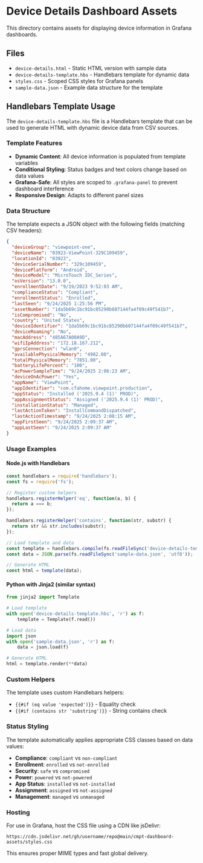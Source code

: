 # Device Details Dashboard Assets

This directory contains assets for displaying device information in Grafana dashboards.

## Files

- `device-details.html` - Static HTML version with sample data
- `device-details-template.hbs` - Handlebars template for dynamic data
- `styles.css` - Scoped CSS styles for Grafana panels
- `sample-data.json` - Example data structure for the template

## Handlebars Template Usage

The `device-details-template.hbs` file is a Handlebars template that can be used to generate HTML with dynamic device data from CSV sources.

### Template Features

- **Dynamic Content**: All device information is populated from template variables
- **Conditional Styling**: Status badges and text colors change based on data values
- **Grafana-Safe**: All styles are scoped to `.grafana-panel` to prevent dashboard interference
- **Responsive Design**: Adapts to different panel sizes

### Data Structure

The template expects a JSON object with the following fields (matching CSV headers):

```json
{
  "deviceGroup": "viewpoint-one",
  "deviceName": "03923-ViewPoint-329C109459",
  "locationId": "03923",
  "deviceSerialNumber": "329c109459",
  "devicePlatform": "Android",
  "deviceModel": "MicroTouch IDC_Series",
  "osVersion": "13.0.0",
  "enrollmentDate": "9/19/2023 9:52:03 AM",
  "complianceStatus": "Compliant",
  "enrollmentStatus": "Enrolled",
  "lastSeen": "9/24/2025 1:25:56 PM",
  "assetNumber": "1da5b69c1bc91bc85290b607144fa4f09c49f541b7",
  "isCompromised": "No",
  "country": "United States",
  "deviceIdentifier": "1da5b69c1bc91bc85290b607144fa4f09c49f541b7",
  "deviceRoaming": "No",
  "macAddress": "485A67A00A9D",
  "wifiIpAddress": "172.18.167.212",
  "gprsConnection": "wlan0",
  "availablePhysicalMemory": "4982.00",
  "totalPhysicalMemory": "7851.00",
  "batteryLifePercent": "100",
  "acPowerSampleTime": "9/24/2025 2:06:23 AM",
  "deviceOnAcPower": "Yes",
  "appName": "ViewPoint",
  "appIdentifier": "com.cfahome.viewpoint.production",
  "appStatus": "Installed ('2025.9.4 (1)' PROD)",
  "appAssignmentStatus": "Assigned ('2025.9.4 (1)' PROD)",
  "installationStatus": "Managed",
  "lastActionTaken": "InstallCommandDispatched",
  "lastActionTimestamp": "9/24/2025 2:08:15 AM",
  "appFirstSeen": "9/24/2025 2:09:37 AM",
  "appLastSeen": "9/24/2025 2:09:37 AM"
}
```

### Usage Examples

#### Node.js with Handlebars
```javascript
const handlebars = require('handlebars');
const fs = require('fs');

// Register custom helpers
handlebars.registerHelper('eq', function(a, b) {
  return a === b;
});

handlebars.registerHelper('contains', function(str, substr) {
  return str && str.includes(substr);
});

// Load template and data
const template = handlebars.compile(fs.readFileSync('device-details-template.hbs', 'utf8'));
const data = JSON.parse(fs.readFileSync('sample-data.json', 'utf8'));

// Generate HTML
const html = template(data);
```

#### Python with Jinja2 (similar syntax)
```python
from jinja2 import Template

# Load template
with open('device-details-template.hbs', 'r') as f:
    template = Template(f.read())

# Load data
import json
with open('sample-data.json', 'r') as f:
    data = json.load(f)

# Generate HTML
html = template.render(**data)
```

### Custom Helpers

The template uses custom Handlebars helpers:

- `{{#if (eq value 'expected')}}` - Equality check
- `{{#if (contains str 'substring')}}` - String contains check

### Status Styling

The template automatically applies appropriate CSS classes based on data values:

- **Compliance**: `compliant` vs `non-compliant`
- **Enrollment**: `enrolled` vs `not-enrolled`
- **Security**: `safe` vs `compromised`
- **Power**: `powered` vs `not-powered`
- **App Status**: `installed` vs `not-installed`
- **Assignment**: `assigned` vs `not-assigned`
- **Management**: `managed` vs `unmanaged`

### Hosting

For use in Grafana, host the CSS file using a CDN like jsDelivr:

```
https://cdn.jsdelivr.net/gh/username/repo@main/cmpt-dashboard-assets/styles.css
```

This ensures proper MIME types and fast global delivery.
